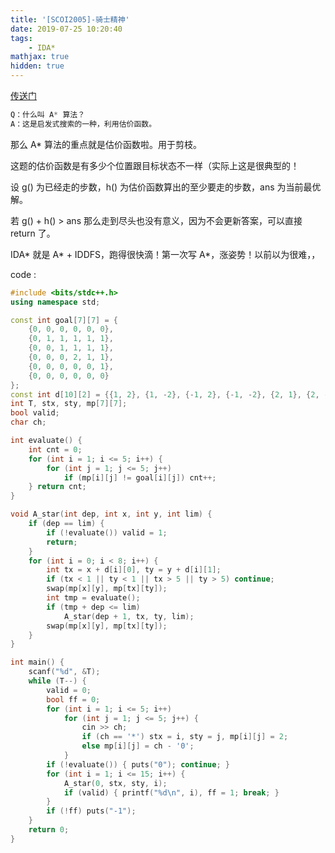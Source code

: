 ```yaml
---
title: '[SCOI2005]-骑士精神'
date: 2019-07-25 10:20:40
tags: 
    - IDA*
mathjax: true
hidden: true
---
```


[传送门](https://www.luogu.org/problem/2324)

``` c++
Q：什么叫 A* 算法？
A：这是启发式搜索的一种，利用估价函数。
```

那么 A* 算法的重点就是估价函数啦。用于剪枝。

这题的估价函数是有多少个位置跟目标状态不一样（实际上这是很典型的！

设 g() 为已经走的步数，h() 为估价函数算出的至少要走的步数，ans 为当前最优解。

若 g() + h() > ans 那么走到尽头也没有意义，因为不会更新答案，可以直接 return 了。

IDA* 就是 A* + IDDFS，跑得很快滴！第一次写 A*，涨姿势！以前以为很难，，

code :
``` c++
#include <bits/stdc++.h>
using namespace std;

const int goal[7][7] = {
    {0, 0, 0, 0, 0, 0},
    {0, 1, 1, 1, 1, 1},
    {0, 0, 1, 1, 1, 1},
    {0, 0, 0, 2, 1, 1},
    {0, 0, 0, 0, 0, 1},
    {0, 0, 0, 0, 0, 0}
};
const int d[10][2] = {{1, 2}, {1, -2}, {-1, 2}, {-1, -2}, {2, 1}, {2, -1}, {-2, 1}, {-2, -1}};
int T, stx, sty, mp[7][7];
bool valid;
char ch;

int evaluate() {
    int cnt = 0;
    for (int i = 1; i <= 5; i++) {
        for (int j = 1; j <= 5; j++)
            if (mp[i][j] != goal[i][j]) cnt++;
    } return cnt;
}

void A_star(int dep, int x, int y, int lim) {
    if (dep == lim) {
        if (!evaluate()) valid = 1;
        return;
    }
    for (int i = 0; i < 8; i++) {
        int tx = x + d[i][0], ty = y + d[i][1];
        if (tx < 1 || ty < 1 || tx > 5 || ty > 5) continue;
        swap(mp[x][y], mp[tx][ty]);
        int tmp = evaluate();
        if (tmp + dep <= lim)
            A_star(dep + 1, tx, ty, lim);
        swap(mp[x][y], mp[tx][ty]);
    }
}

int main() {
    scanf("%d", &T);
    while (T--) {
        valid = 0;
        bool ff = 0;
        for (int i = 1; i <= 5; i++)
            for (int j = 1; j <= 5; j++) {
                cin >> ch;
                if (ch == '*') stx = i, sty = j, mp[i][j] = 2;
                else mp[i][j] = ch - '0';
            }
        if (!evaluate()) { puts("0"); continue; }
        for (int i = 1; i <= 15; i++) {
            A_star(0, stx, sty, i);
            if (valid) { printf("%d\n", i), ff = 1; break; }
        }
        if (!ff) puts("-1");
    }
    return 0;
}
```